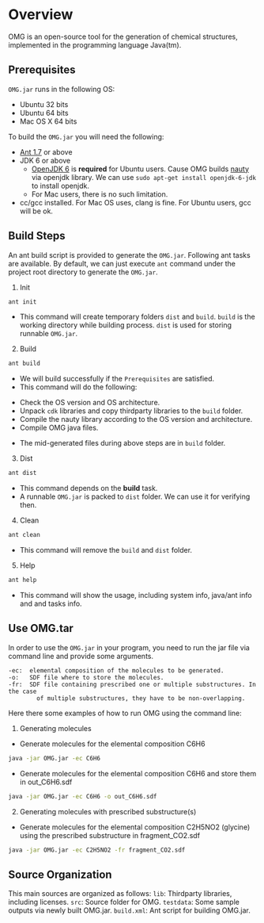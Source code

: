 # Overview
OMG is an open-source tool for the generation of chemical structures, implemented in the programming language Java(tm).

## Prerequisites
`OMG.jar` runs in the following OS:
- Ubuntu 32 bits
- Ubuntu 64 bits
- Mac OS X 64 bits

To build the `OMG.jar` you will need the following:
- [Ant 1.7](http://archive.apache.org/dist/ant/binaries/) or above
- JDK 6 or above
  * [OpenJDK 6](http://openjdk.java.net/install/) is **required** for Ubuntu users. Cause OMG builds [nauty](http://cs.anu.edu.au/~bdm/nauty/) via openjdk library. We can use `sudo apt-get install openjdk-6-jdk` to install openjdk.
  * For Mac users, there is no such limitation.
- cc/gcc installed. For Mac OS uses, clang is fine. For Ubuntu users, gcc will be ok.

## Build Steps
An ant build script is provided to generate the `OMG.jar`. Following ant tasks are available.
By default, we can just execute `ant` command under the project root directory to generate the `OMG.jar`.

1. Init
```bash
ant init
```
  - This command will create temporary folders `dist` and `build`. `build` is the working directory while building process. `dist` is used for storing runnable `OMG.jar`.

2. Build
```bash
ant build
```
- We will build successfully if the `Prerequisites` are satisfied.
- This command will do the following:
* Check the OS version and OS architecture.
* Unpack `cdk` libraries and copy thirdparty libraries to the `build` folder.
* Compile the nauty library according to the OS version and architecture.
* Compile OMG java files.
- The mid-generated files during above steps are in `build` folder.

3. Dist
```bash
ant dist
```
- This command depends on the **build** task.
- A runnable `OMG.jar` is packed to `dist` folder. We can use it for verifying then.

4. Clean
```bash
ant clean
```
- This command will remove the `build` and `dist` folder.

5. Help
```bash
ant help
```
- This command will show the usage, including system info, java/ant info and and tasks info.

## Use OMG.tar
In order to use the `OMG.jar` in your program, you need to run the jar file via command line and provide some arguments.
```
-ec:  elemental composition of the molecules to be generated.
-o:   SDF file where to store the molecules.  
-fr:  SDF file containing prescribed one or multiple substructures. In the case
	    of multiple substructures, they have to be non-overlapping. 
```

Here there some examples of how to run OMG using the command line:
1. Generating molecules
- Generate molecules for the elemental composition C6H6
```bash
java -jar OMG.jar -ec C6H6
```
- Generate molecules for the elemental composition C6H6 and store them in out_C6H6.sdf
```bash
java -jar OMG.jar -ec C6H6 -o out_C6H6.sdf
```

2. Generating molecules with prescribed substructure(s)
- Generate molecules for the elemental composition C2H5NO2 (glycine) using the prescribed substructure in fragment_CO2.sdf
```bash
java -jar OMG.jar -ec C2H5NO2 -fr fragment_CO2.sdf
```

## Source Organization
This main sources are organized as follows:
`lib`: Thirdparty libraries, including licenses.
`src`: Source folder for OMG.
`testdata`: Some sample outputs via newly built OMG.jar.
`build.xml`: Ant script for building OMG.jar.
